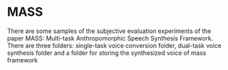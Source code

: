 # MASS
There are some samples of the subjective evaluation experiments of the paper MASS: Multi-task Anthropomorphic Speech Synthesis 
Framework. There are three folders: single-task voice conversion folder, dual-task voice synthesis folder and a folder for storing the synthesized voice of mass framework
